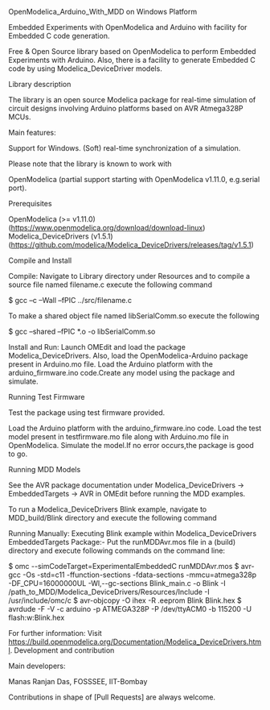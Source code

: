 OpenModelica_Arduino_With_MDD on Windows Platform

Embedded Experiments with OpenModelica and Arduino with facility for Embedded C code generation.

Free & Open Source library based on OpenModelica to perform Embedded Experiments with Arduino. Also, there is a facility to generate Embedded C code by using Modelica_DeviceDriver models.

Library description

The library is an open source Modelica package for real-time simulation of circuit designs involving Arduino platforms based on AVR Atmega328P MCUs.

Main features:

Support for Windows.
(Soft) real-time synchronization of a simulation.

Please note that the library is known to work with

OpenModelica (partial support starting with OpenModelica v1.11.0, e.g.serial port).

Prerequisites

OpenModelica (>= v1.11.0) (https://www.openmodelica.org/download/download-linux)
Modelica_DeviceDrivers (v1.5.1) (https://github.com/modelica/Modelica_DeviceDrivers/releases/tag/v1.5.1)

Compile and Install

Compile: Navigate to Library directory under Resources and to compile a source file named filename.c execute the following command

$ gcc –c –Wall –fPIC ../src/filename.c

To make a shared object file named libSerialComm.so execute the following

$ gcc –shared –fPIC *.o -o libSerialComm.so

Install and Run: Launch OMEdit and load the package Modelica_DeviceDrivers. Also, load the OpenModelica-Arduino package present in Arduino.mo file. Load the Arduino platform with the arduino_firmware.ino code.Create any model using the package and simulate.

Running Test Firmware

Test the package using test firmware provided.

Load the Arduino platform with the arduino_firmware.ino code.
Load the test model present in testfirmware.mo file along with Arduino.mo file in OpenModelica.
Simulate the model.If no error occurs,the package is good to go.

Running MDD Models

See the AVR package documentation under Modelica_DeviceDrivers -> EmbeddedTargets -> AVR in OMEdit before running the MDD examples.

To run a Modelica_DeviceDrivers Blink example, navigate to MDD_build/Blink directory and execute the following command

Running Manually: Executing Blink example within Modelica_DeviceDrivers EmbeddedTargets Package:- Put the runMDDAvr.mos file in a (build) directory and execute following commands on the command line:

$ omc --simCodeTarget=ExperimentalEmbeddedC runMDDAvr.mos $ avr-gcc -Os -std=c11 -ffunction-sections -fdata-sections -mmcu=atmega328p -DF_CPU=16000000UL -Wl,--gc-sections Blink_main.c -o Blink -I /path_to_MDD/Modelica_DeviceDrivers/Resources/Include -I /usr/include/omc/c $ avr-objcopy -O ihex -R .eeprom Blink Blink.hex $ avrdude -F -V -c arduino -p ATMEGA328P -P /dev/ttyACM0 -b 115200 -U flash:w:Blink.hex

For further information: Visit https://build.openmodelica.org/Documentation/Modelica_DeviceDrivers.html. Development and contribution

Main developers:

Manas Ranjan Das, FOSSSEE, IIT-Bombay

Contributions in shape of [Pull Requests] are always welcome.
